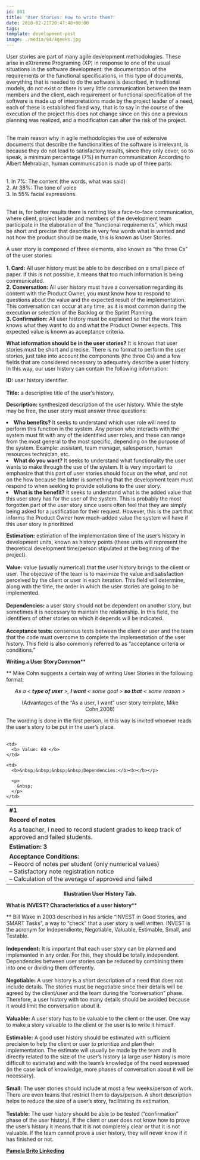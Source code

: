 ```yaml
---
id: 881
title: 'User Stories: How to write them?'
date: 2018-02-21T20:47:48+00:00
tags: 
template: development-post
image: ./media/04/4geeks.jpg
---
```

<span style="font-weight: 400;">User stories are part of many agile development methodologies. These arise in eXtremme Programing (XP) in response to one of the usual situations in the software development: the documentation of the requirements or the functional specifications, in this type of documents, everything that is needed to do the software is described, in traditional models, do not exist or there is very little communication between the team members and the client, each requirement or functional specification of the software is made up of interpretations made by the project leader of a need, each of these is established fixed way, that is to say in the course of the execution of the project this does not change since on this one a previous planning was realized, and a modification can alter the risk of the project. &nbsp;&nbsp;&nbsp;&nbsp;</span>

<span style="font-weight: 400;">The main reason why in agile methodologies the use of extensive documents that describe the functionalities of the software is irrelevant, is because they do not lead to satisfactory results, since they only cover, so to speak, a minimum percentage (7%) in human communication According to Albert Mehrabian, human communication is made up of three parts:</span>

<span style="font-weight: 400;"><br /> 1. In 7%: The content (the words, what was said)<br /> 2. At 38%: The tone of voice<br /> 3. In 55% facial expressions.&nbsp;</span><span style="font-weight: 400;"><br /> </span><span style="font-weight: 400;"><br /> </span>

<span style="font-weight: 400;">That is, for better results there is nothing like a face-to-face communication, where client, project leader and members of the development team participate in the elaboration of the &#8220;functional requirements&#8221;, which must be short and precise that describe in very few words what is wanted and not how the product should be made, this is known as User Stories.</span><span style="font-weight: 400;"><br /> </span>

<span style="font-weight: 400;">A user story is composed of three elements, also known as &#8220;the three Cs&#8221; of the user stories:</span><span style="font-weight: 400;"><br /> </span><span style="font-weight: 400;"><br /> </span>**1. Card:** <span style="font-weight: 400;">All user history must be able to be described on a small piece of paper. If this is not possible, it means that too much information is being communicated.</span><span style="font-weight: 400;"><br /> </span>**2. Conversation:** <span style="font-weight: 400;">All user history must have a conversation regarding its content with the Product Owner, you must know how to respond to questions about the value and the expected result of the implementation. This conversation can occur at any time, as it is most common during the execution or selection of the Backlog or the Sprint Planning.</span><span style="font-weight: 400;"><br /> </span>**3. Confirmation:** <span style="font-weight: 400;">All user history must be explained so that the work team knows what they want to do and what the Product Owner expects. This expected value is known as acceptance criteria.</span><span style="font-weight: 400;"><br /> </span>

**What information should be in the user stories?** <span style="font-weight: 400;">It is known that user stories must be short and precise. There is no format to perform the user stories, just take into account the components (the three Cs) and a few fields that are considered necessary to adequately describe a user history. In this way, our user history can contain the following information:</span><span style="font-weight: 400;"><br /> </span>

**ID:** <span style="font-weight: 400;">user history identifier.</span><span style="font-weight: 400;"><br /> </span> <span style="font-weight: 400;"><br /> </span>**Title:** <span style="font-weight: 400;">a descriptive title of the user&#8217;s history.</span><span style="font-weight: 400;"><br /> </span>

**Description:** <span style="font-weight: 400;">synthesized description of the user history. While the style may be free, the user story must answer three questions: </span>

<li style="font-weight: 400;">
  <span style="font-weight: 400;"><strong>Who benefits?</strong> It seeks to understand which user role will need to perform this function in the system. Any person who interacts with the system must fit with any of the identified user roles, and these can range from the most general to the most specific, depending on the purpose of the system. Example: assistant, team manager, salesperson, human resources technician, etc.</span>
</li>
<li style="font-weight: 400;">
  <span style="font-weight: 400;"><strong> What do you want?</strong> It seeks to understand what functionality the user wants to make through the use of the system. It is very important to emphasize that this part of user stories should focus on the what, and not on the how because the latter is something that the development team must respond to when seeking to provide solutions to the user story.</span>
</li>
<li style="font-weight: 400;">
  <span style="font-weight: 400;"><strong> What is the benefit?</strong> It seeks to understand what is the added value that this user story has for the user of the system. This is probably the most forgotten part of the user story since users often feel that they are simply being asked for a justification for their request. However, this is the part that informs the Product Owner how much-added value the system will have if this user story is prioritized</span>
</li>

**Estimation:** <span style="font-weight: 400;">estimation of the implementation time of the user&#8217;s history in development units, known as history points (these units will represent the theoretical development time/person stipulated at the beginning of the project).</span><span style="font-weight: 400;"><br /> </span> <span style="font-weight: 400;"><br /> </span>**Value:** <span style="font-weight: 400;">value (usually numerical) that the user history brings to the client or user. The objective of the team is to maximize the value and satisfaction perceived by the client or user in each iteration. This field will determine, along with the time, the order in which the user stories are going to be implemented.</span><span style="font-weight: 400;"><br /> </span> <span style="font-weight: 400;"><br /> </span>**Dependencies:** <span style="font-weight: 400;">a user story should not be dependent on another story, but sometimes it is necessary to maintain the relationship. In this field, the identifiers of other stories on which it depends will be indicated.</span><span style="font-weight: 400;"><br /> </span> <span style="font-weight: 400;"><br /> </span>**Acceptance tests:** <span style="font-weight: 400;">consensus tests between the client or user and the team that the code must overcome to complete the implementation of the user history. This field is also commonly referred to as &#8220;acceptance criteria or conditions.&#8221;</span><span style="font-weight: 400;"><br /> </span>

**Writing a User StoryCommon****
  
** <span style="font-weight: 400;">Mike Cohn suggests a certain way of writing User Stories in the following format:</span><span style="font-weight: 400;"><br /> </span> 

<p style="text-align: center;">
  <i><span style="font-weight: 400;">As a < </span></i><b><i>type of user </i></b><i><span style="font-weight: 400;">>, </span></i><b><i>I want </i></b><i><span style="font-weight: 400;">< some goal > </span></i><b><i>so that</i></b><i><span style="font-weight: 400;"> < some reason ></span></i>
</p>

<p style="text-align: center;">
  (Advantages of the “As a user, I want” user story template, Mike Cohn,2008)
</p>

 <span style="font-weight: 400;">The wording is done in the first person, in this way is invited whoever reads the user&#8217;s story to be put in the user&#8217;s place.</span><span style="font-weight: 400;"><br /> </span><span style="font-weight: 400;"><br /> </span>

<table>
  <tr>
    <td colspan="3">
      <b>#1</b>
    </td>
  </tr>
  
  <tr>
    <td colspan="3">
      <b>Record of notes</b>
    </td>
  </tr>
  
  <tr>
    <td colspan="3">
      <span style="font-weight: 400;">As a teacher, I need to record student grades to keep track of approved and failed students.</span>
    </td>
  </tr>
  
  <tr>
    <td>
      <b>Estimation: 3</b>
    </td>
    
    <td>
      <b> Value: 60 </b>
    </td>
    
    <td>
      <b>&nbsp;&nbsp;&nbsp;&nbsp;Dependencies:</b><b></b></p> 
      
      <p>
        &nbsp;
      </p>
    </td>
  </tr>
  
  <tr>
    <td colspan="3">
      <b>Acceptance Conditions:</b><b><br /> </b><span style="font-weight: 400;">&#8211; Record of notes per student (only numerical values)</span><span style="font-weight: 400;"><br /> </span><span style="font-weight: 400;">&#8211; Satisfactory note registration notice</span><span style="font-weight: 400;"><br /> </span><span style="font-weight: 400;">&#8211; Calculation of the average of approved and failed</span>
    </td>
  </tr>
</table>

<p style="text-align: center;">
  <b>Illustration User History Tab.</b>
</p>

**What is INVEST? Characteristics of a user history****
  
** <span style="font-weight: 400;">Bill Wake in 2003 described in his article &#8220;INVEST in Good Stories, and SMART Tasks&#8221;, a way to &#8220;check&#8221; that a user story is well written. INVEST is the acronym for Independiente, Negotiable, Valuable, Estimable, Small, and Testable.</span><span style="font-weight: 400;"><br /> </span><span style="font-weight: 400;"><br /> </span>**Independent:** <span style="font-weight: 400;">It is important that each user story can be planned and implemented in any order. For this, they should be totally independent. Dependencies between user stories can be reduced by combining them into one or dividing them differently.</span><span style="font-weight: 400;"><br /> </span><span style="font-weight: 400;"><br /> </span>**Negotiable:** <span style="font-weight: 400;">A user history is a short description of a need that does not include details. The stories must be negotiable since their details will be agreed by the client/user and the team during the &#8220;conversation&#8221; phase. Therefore, a user history with too many details should be avoided because it would limit the conversation about it.</span><span style="font-weight: 400;"><br /> </span><span style="font-weight: 400;"><br /> </span>**Valuable:** <span style="font-weight: 400;">A user story has to be valuable to the client or the user. One way to make a story valuable to the client or the user is to write it himself.</span><span style="font-weight: 400;"><br /> </span><span style="font-weight: 400;"><br /> </span>**Estimable:** <span style="font-weight: 400;">A good user history should be estimated with sufficient precision to help the client or user to prioritize and plan their implementation. The estimate will usually be made by the team and is directly related to the size of the user&#8217;s history (a large user history is more difficult to estimate) and with the team&#8217;s knowledge of the need expressed (in the case lack of knowledge, more phases of conversation about it will be necessary).</span><span style="font-weight: 400;"><br /> </span><span style="font-weight: 400;"><br /> </span>**Small:** <span style="font-weight: 400;">The user stories should include at most a few weeks/person of work. There are even teams that restrict them to days/person. A short description helps to reduce the size of a user&#8217;s story, facilitating its estimation.</span><span style="font-weight: 400;"><br /> </span><span style="font-weight: 400;"><br /> </span>**Testable:** <span style="font-weight: 400;">The user history should be able to be tested (&#8220;confirmation&#8221; phase of the user history). If the client or user does not know how to prove the user&#8217;s history it means that it is not completely clear or that it is not valuable. If the team cannot prove a user history, they will never know if it has finished or not.</span><span style="font-weight: 400;"><br /> </span>

[**Pamela Brito Linkeding**](https://www.google.com/url?q=https://www.linkedin.com/in/britopamela/&sa=D&source=hangouts&ust=1519821387286000&usg=AFQjCNHPRWAPWzcv7na2Cx7WlcdwqTtaHQ)
